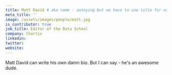 ```yaml
---
title: Matt David # aka name - annoying but we have to use title for name here
meta_title: ''
image: /assets/images/people/matt.jpg
is_contributor: true
job_title: Editor of the Data School
company: Chartio
linkedin:
twitter:
website:
---
```

Matt David can write his own damn bio.  But I can say - he's an awesome dude.
